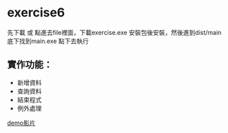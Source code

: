 # exercise6

先下載 或 點進去file裡面，下載exercise.exe 安裝包後安裝，然後進到dist/main 底下找到main.exe 點下去執行

## 實作功能：
* 新增資料
* 查詢資料
* 結束程式
* 例外處理

[demo影片](https://www.youtube.com/watch?v=xSvlXNm3Kio)
